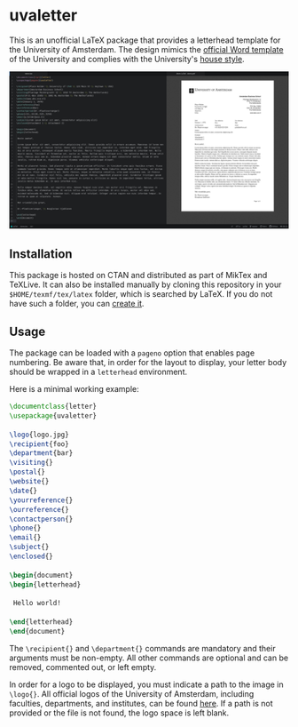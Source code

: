 <!--
uvaletter v1.1.1
author: Michele Piazzai
contact: michele.piazzai@uc3m.es
license: MIT
-->

# uvaletter

This is an unofficial LaTeX package that provides a letterhead template for the University of Amsterdam. The design mimics the [official Word template](https://www.uva.nl/over-de-uva/over-de-universiteit/huisstijl/downloadstools/brief/brief.html) of the University and complies with the University's [house style](https://www.uva.nl/over-de-uva/over-de-universiteit/huisstijl/huisstijl.html).

![](https://github.com/piazzai/uvaletter/blob/master/screenshot.jpg)

## Installation

This package is hosted on CTAN and distributed as part of MikTex and TeXLive. It can also be installed manually by cloning this repository in your `$HOME/texmf/tex/latex` folder, which is searched by LaTeX. If you do not have such a folder, you can [create it](https://www.ias.edu/math/computing/faq/local-latex-style-files).

## Usage

The package can be loaded with a `pageno` option that enables page numbering. Be aware that, in order for the layout to display, your letter body should be wrapped in a `letterhead` environment.

Here is a minimal working example:

```tex
\documentclass{letter}
\usepackage{uvaletter}

\logo{logo.jpg}
\recipient{foo}
\department{bar}
\visiting{}
\postal{}
\website{}
\date{}
\yourreference{}
\ourreference{}
\contactperson{}
\phone{}
\email{}
\subject{}
\enclosed{}

\begin{document}
\begin{letterhead}

 Hello world!

\end{letterhead}
\end{document}
```

The `\recipient{}` and `\department{}` commands are mandatory and their arguments must be non-empty. All other commands are optional and can be removed, commented out, or left empty.

In order for a logo to be displayed, you must indicate a path to the image in `\logo{}`. All official logos of the University of Amsterdam, including faculties, departments, and institutes, can be found [here](https://www.uva.nl/over-de-uva/over-de-universiteit/huisstijl/huisstijlelementen/logo/logo.html). If a path is not provided or the file is not found, the logo space is left blank.
